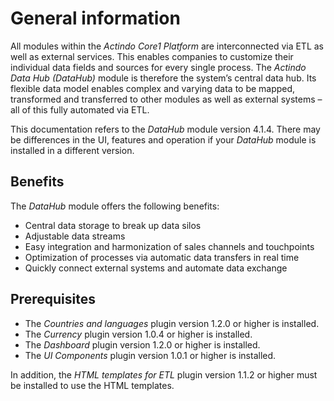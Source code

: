 # General information

All modules within the *Actindo Core1 Platform* are interconnected via ETL as well as external services.
This enables companies to customize their individual data fields and sources for every single process.
The *Actindo Data Hub (DataHub)* module is therefore the system’s central data hub.
Its flexible data model enables complex and varying data to be mapped, transformed and transferred to other modules as well as external systems – all of this fully automated via ETL.

This documentation refers to the *DataHub* module version 4.1.4. There may be differences in the UI, features and operation if your *DataHub* module is installed in a different version.

## Benefits

The *DataHub* module offers the following benefits:
- Central data storage to break up data silos  
- Adjustable data streams   
- Easy integration and harmonization of sales channels and touchpoints  
- Optimization of processes via automatic data transfers in real time   
- Quickly connect external systems and automate data exchange  

## Prerequisites

- The *Countries and languages* plugin version 1.2.0 or higher is installed.
- The *Currency* plugin version 1.0.4 or higher is installed.
- The *Dashboard* plugin version 1.2.0 or higher is installed.
- The *UI Components* plugin version 1.0.1 or higher is installed.

In addition, the *HTML templates for ETL* plugin version 1.1.2 or higher must be installed to use the HTML templates.